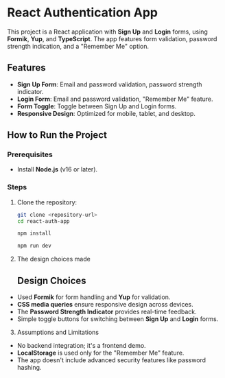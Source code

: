 # React Authentication App

This project is a React application with **Sign Up** and **Login** forms, using **Formik**, **Yup**, and **TypeScript**. The app features form validation, password strength indication, and a "Remember Me" option.

## Features
- **Sign Up Form**: Email and password validation, password strength indicator.
- **Login Form**: Email and password validation, "Remember Me" feature.
- **Form Toggle**: Toggle between Sign Up and Login forms.
- **Responsive Design**: Optimized for mobile, tablet, and desktop.

## How to Run the Project

### Prerequisites
- Install **Node.js** (v16 or later).

### Steps
1. Clone the repository:
   ```bash
   git clone <repository-url>
   cd react-auth-app

   npm install

   npm run dev

2. The design choices made

   ## Design Choices
- Used **Formik** for form handling and **Yup** for validation.
- **CSS media queries** ensure responsive design across devices.
- The **Password Strength Indicator** provides real-time feedback.
- Simple toggle buttons for switching between **Sign Up** and **Login** forms.

3. Assumptions and Limitations
- No backend integration; it's a frontend demo.
- **LocalStorage** is used only for the "Remember Me" feature.
- The app doesn't include advanced security features like password hashing.
